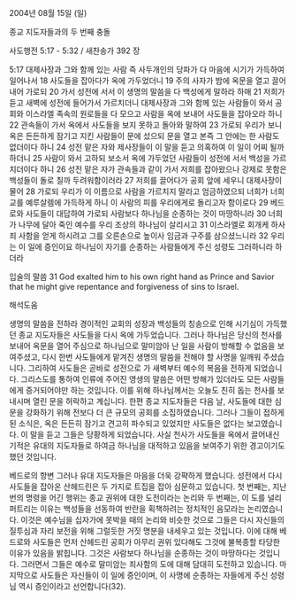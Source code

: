 2004년 08월 15일 (일)

종교 지도자들과의 두 번째 충돌



사도행전 5:17 - 5:32 / 새찬송가 392 장


5:17 대제사장과 그와 함께 있는 사람 즉 사두개인의 당파가 다 마음에 시기가 가득하여 일어나서 18 사도들을 잡아다가 옥에 가두었더니 19 주의 사자가 밤에 옥문을 열고 끌어내어 가로되 20 가서 성전에 서서 이 생명의 말씀을 다 백성에게 말하라 하매 21 저희가 듣고 새벽에 성전에 들어가서 가르치더니 대제사장과 그와 함께 있는 사람들이 와서 공회와 이스라엘 족속의 원로들을 다 모으고 사람을 옥에 보내어 사도들을 잡아오라 하니 22 관속들이 가서 옥에서 사도들을 보지 못하고 돌아와 말하여 23 가로되 우리가 보니 옥은 든든하게 잠기고 지킨 사람들이 문에 섰으되 문을 열고 본즉 그 안에는 한 사람도 없더이다 하니 24 성전 맡은 자와 제사장들이 이 말을 듣고 의혹하여 이 일이 어찌 될까 하더니 25 사람이 와서 고하되 보소서 옥에 가두었던 사람들이 성전에 서서 백성을 가르치더이다 하니 26 성전 맡은 자가 관속들과 같이 가서 저희를 잡아왔으나 강제로 못함은 백성들이 돌로 칠까 두려워함이러라 27 저희를 끌어다가 공회 앞에 세우니 대제사장이 물어 28 가로되 우리가 이 이름으로 사람을 가르치지 말라고 엄금하였으되 너희가 너희 교를 예루살렘에 가득하게 하니 이 사람의 피를 우리에게로 돌리고자 함이로다 29 베드로와 사도들이 대답하여 가로되 사람보다 하나님을 순종하는 것이 마땅하니라 30 너희가 나무에 달아 죽인 예수를 우리 조상의 하나님이 살리시고 31 이스라엘로 회개케 하사 죄 사함을 얻게 하시려고 그를 오른손으로 높이사 임금과 구주를 삼으셨느니라 32 우리는 이 일에 증인이요 하나님이 자기를 순종하는 사람들에게 주신 성령도 그러하니라 하더라 

입술의 말씀 
31 God exalted him to his own right hand as Prince and Savior that he might give repentance and forgiveness of sins to Israel.

해석도움





생명의 말씀을 전하라 
경이적인 교회의 성장과 백성들의 칭송으로 인해 시기심이 가득했던 종교 지도자들은 사도들을 다시 옥에 가두었습니다. 그러나 하나님은 당신의 천사를 보내어 옥문을 열어 주심으로 하나님으로 말미암아 난 일을 사람이 방해할 수 없음을 보여주셨고, 다시 한번 사도들에게 맡겨진 생명의 말씀을 전해야 할 사명을 일깨워 주셨습니다. 그리하여 사도들은 곧바로 성전으로 가 새벽부터 예수의 복음을 전하게 되었습니다. 그리스도를 통하여 인류에 주어진 영생의 말씀은 어떤 방해가 있더라도 모든 사람들에게 증거되어야만 하는 것입니다. 이를 위해 하나님께서는 오늘도 친히 돕는 천사를 보내시며 열린 문을 허락하고 계십니다. 한편 종교 지도자들은 다음 날, 사도들에 대한 심문을 강화하기 위해 전보다 더 큰 규모의 공회를 소집하였습니다. 그러나 그들이 접하게 된 소식은, 옥은 든든히 잠기고 견고히 파수되고 있었지만 사도들은 없다는 보고였습니다. 이 말을 듣고 그들은 당황하게 되었습니다. 사실 천사가 사도들을 옥에서 끌어내신 기적은 유대의 지도자들로 하여금 하나님을 대적하고 있음을 보여주기 위한 경고이기도 했던 것입니다.   

베드로의 항변 
그러나 유대 지도자들은 마음을 더욱 강퍅하게 했습니다. 성전에서 다시 사도들을 잡아온 산헤드린은 두 가지로 트집을 잡아 심문하고 있습니다. 첫 번째는, 지난번의 명령을 어긴 행위는 종교 권위에 대한 도전이라는 논리와 두 번째는, 이 도를 널리 퍼트리는 이유는 백성들을 선동하여 반란을 획책하려는 정치적인 음모라는 논리였습니다. 이것은 예수님을 십자가에 못박을 때의 논리와 비슷한 것으로 그들은 다시 자신들의 질투심과 자리 보전을 위해 그럴듯한 거짓 명분을 내세우고 있는 것입니다. 이에 대해 베드로와 사도들은 먼저 산헤드린 공회가 아무리 권위 있다해도 그것에 불복종할 타당한 이유가 있음을 밝힙니다. 그것은 사람보다 하나님을 순종하는 것이 마땅하다는 것입니다. 그러면서 그들은 예수로 말미암는 죄사함의 도에 대해 담대히 도전하고 있습니다. 마지막으로 사도들은 자신들이 이 일에 증인이며, 이 사명에 순종하는 자들에게 주신 성령님 역시 증인이라고 선언합니다(32).